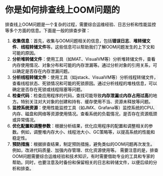 # 你是如何排查线上OOM问题的
<font style="color:rgb(0, 0, 0);background-color:rgb(248, 248, 248);">排查线上OOM问题是一个复杂的过程，需要综合运维经验、日志分析和性能监控等多个方面的信息。下面是一般的排查步骤：</font>
1. **<font style="color:rgb(0, 0, 0);background-color:rgb(248, 248, 248);">收集信息</font>**<font style="color:rgb(0, 0, 0);background-color:rgb(248, 248, 248);">：首先，收集与OOM问题相关的信息，包括</font>**<font style="color:rgb(0, 0, 0);background-color:rgb(248, 248, 248);">错误日志</font>**<font style="color:rgb(0, 0, 0);background-color:rgb(248, 248, 248);">、</font>**<font style="color:rgb(0, 0, 0);background-color:rgb(248, 248, 248);">堆转储文件</font>**<font style="color:rgb(0, 0, 0);background-color:rgb(248, 248, 248);">、</font>**<font style="color:rgb(0, 0, 0);background-color:rgb(248, 248, 248);">线程转储文件</font>**<font style="color:rgb(0, 0, 0);background-color:rgb(248, 248, 248);">等。这些信息可以帮助我们了解OOM问题发生的上下文和可能的原因。</font>
2. **<font style="color:rgb(0, 0, 0);background-color:rgb(248, 248, 248);">分析堆转储文件</font>**<font style="color:rgb(0, 0, 0);background-color:rgb(248, 248, 248);">：使用工具（如MAT、VisualVM等）分析堆转储文件，查看内存使用情况、对象分布和可能的内存泄漏等。通过分析对象的引用关系，可以确定是否存在内存泄漏问题。</font>
3. **<font style="color:rgb(0, 0, 0);background-color:rgb(248, 248, 248);">分析线程转储文件</font>**<font style="color:rgb(0, 0, 0);background-color:rgb(248, 248, 248);">：使用工具（如jstack、VisualVM等）分析线程转储文件，查看线程状态、死锁情况和可能的死锁原因。通过分析线程的堆栈信息，可以确定是否存在死锁或线程阻塞等问题。</font>
4. **<font style="color:rgb(0, 0, 0);background-color:rgb(248, 248, 248);">检查代码</font>**<font style="color:rgb(0, 0, 0);background-color:rgb(248, 248, 248);">：检查应用程序的代码，查找可能导致</font>**<font style="color:rgb(0, 0, 0);background-color:rgb(248, 248, 248);">内存泄漏</font>**<font style="color:rgb(0, 0, 0);background-color:rgb(248, 248, 248);">或</font>**<font style="color:rgb(0, 0, 0);background-color:rgb(248, 248, 248);">内存占用过高</font>**<font style="color:rgb(0, 0, 0);background-color:rgb(248, 248, 248);">的地方。特别关注对大对象的创建和持有、缓存使用不当、资源未释放等问题。</font>
5. **<font style="color:rgb(0, 0, 0);background-color:rgb(248, 248, 248);">监控系统资源</font>**<font style="color:rgb(0, 0, 0);background-color:rgb(248, 248, 248);">：使用性能监控工具（如JMX、Grafana等）监控系统的CPU、内存、磁盘和网络等资源使用情况。查看系统的负载情况，是否存在资源瓶颈或异常情况。</font>
6. **<font style="color:rgb(0, 0, 0);background-color:rgb(248, 248, 248);">优化配置和调整参数</font>**<font style="color:rgb(0, 0, 0);background-color:rgb(248, 248, 248);">：根据分析结果，优化应用程序的配置和调整相关的参数。例如，调整堆内存大小、线程池大小、GC策略等，以提高系统的性能和稳定性。</font>
7. **<font style="color:rgb(0, 0, 0);background-color:rgb(248, 248, 248);">预防措施</font>**<font style="color:rgb(0, 0, 0);background-color:rgb(248, 248, 248);">：根据排查结果，制定预防措施，避免类似的OOM问题再次发生。例如，改进代码质量、加强内存管理、优化资源使用等。</font>
<font style="color:rgb(0, 0, 0);background-color:rgb(248, 248, 248);">需要注意的是，排查OOM问题需要综合运维经验和技术知识，有时需要借助专业的工具和专家的帮助。同时，也要注意及时备份和保留相关的日志和转储文件，以便后续的分析和排查。</font>
